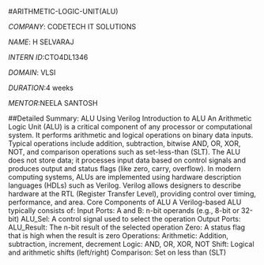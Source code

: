#ARITHMETIC-LOGIC-UNIT(ALU)

*COMPANY*: CODETECH IT SOLUTIONS

*NAME*: H SELVARAJ

*INTERN ID*:CTO4DL1346

 *DOMAIN*: VLSI

 *DURATION*:4 weeks

 *MENTOR*:NEELA SANTOSH

 ##Detailed Summary: ALU Using Verilog
Introduction to ALU
An Arithmetic Logic Unit (ALU) is a critical component of any processor or computational system. It performs arithmetic and logical operations on binary data inputs. Typical operations include addition, subtraction, bitwise AND, OR, XOR, NOT, and comparison operations such as set-less-than (SLT). The ALU does not store data; it processes input data based on control signals and produces output and status flags (like zero, carry, overflow).
In modern computing systems, ALUs are implemented using hardware description languages (HDLs) such as Verilog. Verilog allows designers to describe hardware at the RTL (Register Transfer Level), providing control over timing, performance, and area.
Core Components of ALU
A Verilog-based ALU typically consists of:
Input Ports:
A and B: n-bit operands (e.g., 8-bit or 32-bit)
ALU_Sel: A control signal used to select the operation
Output Ports:
ALU_Result: The n-bit result of the selected operation
Zero: A status flag that is high when the result is zero
Operations:
Arithmetic: Addition, subtraction, increment, decrement
Logic: AND, OR, XOR, NOT
Shift: Logical and arithmetic shifts (left/right)
Comparison: Set on less than (SLT)
